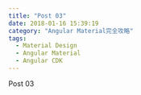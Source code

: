 ```yaml
---
title: "Post 03"
date: 2018-01-16 15:39:19
category: "Angular Material完全攻略"
tags:
  - Material Design
  - Angular Material
  - Angular CDK
---
```


Post 03
